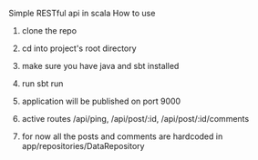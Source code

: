 Simple RESTful api in scala
How to use

1. clone the repo

2. cd into project's root directory

3. make sure you have java and sbt installed

4. run sbt run

5. application will be published on port 9000

6. active routes /api/ping, /api/post/:id, /api/post/:id/comments

7. for now all the posts and comments are hardcoded in app/repositories/DataRepository